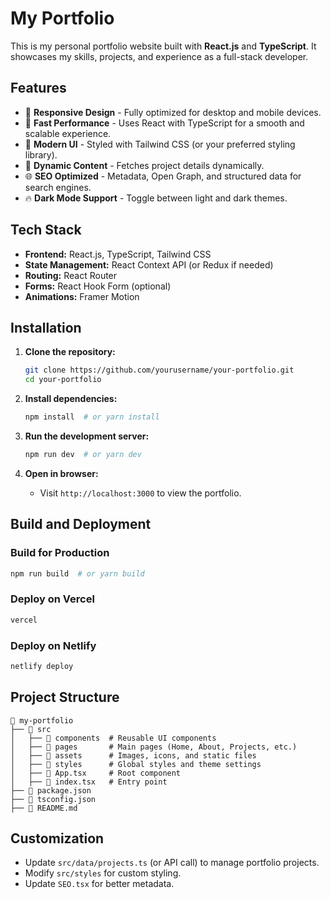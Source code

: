 # My Portfolio

This is my personal portfolio website built with **React.js** and **TypeScript**. It showcases my skills, projects, and experience as a full-stack developer.

## Features

- 🌟 **Responsive Design** - Fully optimized for desktop and mobile devices.
- 🚀 **Fast Performance** - Uses React with TypeScript for a smooth and scalable experience.
- 🎨 **Modern UI** - Styled with Tailwind CSS (or your preferred styling library).
- 📄 **Dynamic Content** - Fetches project details dynamically.
- 🌐 **SEO Optimized** - Metadata, Open Graph, and structured data for search engines.
- 🔥 **Dark Mode Support** - Toggle between light and dark themes.

## Tech Stack

- **Frontend:** React.js, TypeScript, Tailwind CSS
- **State Management:** React Context API (or Redux if needed)
- **Routing:** React Router
- **Forms:** React Hook Form (optional)
- **Animations:** Framer Motion

## Installation

1. **Clone the repository:**
   ```sh
   git clone https://github.com/yourusername/your-portfolio.git
   cd your-portfolio
   ```

2. **Install dependencies:**
   ```sh
   npm install  # or yarn install
   ```

3. **Run the development server:**
   ```sh
   npm run dev  # or yarn dev
   ```

4. **Open in browser:**
   - Visit `http://localhost:3000` to view the portfolio.

## Build and Deployment

### Build for Production
```sh
npm run build  # or yarn build
```

### Deploy on Vercel
```sh
vercel
```

### Deploy on Netlify
```sh
netlify deploy
```

## Project Structure
```
📂 my-portfolio
├── 📂 src
│   ├── 📂 components  # Reusable UI components
│   ├── 📂 pages       # Main pages (Home, About, Projects, etc.)
│   ├── 📂 assets      # Images, icons, and static files
│   ├── 📂 styles      # Global styles and theme settings
│   ├── 📜 App.tsx     # Root component
│   ├── 📜 index.tsx   # Entry point
├── 📜 package.json
├── 📜 tsconfig.json
├── 📜 README.md
```

## Customization

- Update `src/data/projects.ts` (or API call) to manage portfolio projects.
- Modify `src/styles` for custom styling.
- Update `SEO.tsx` for better metadata.
